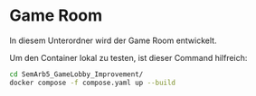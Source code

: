 # Game Room

In diesem Unterordner wird der Game Room entwickelt.

Um den Container lokal zu testen, ist dieser Command hilfreich:

```bash
cd SemArb5_GameLobby_Improvement/
docker compose -f compose.yaml up --build
```
